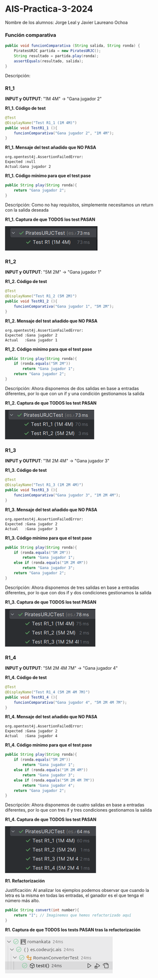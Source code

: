 # AIS-Practica-3-2024

Nombre de los alumnos: Jorge Leal y Javier Laureano Ochoa

### Función comparativa
```java
public void funcionComparativa (String salida, String ronda) {
    PiratesURJC partida = new PiratesURJC();
    String resultado = partida.play(ronda);
    assertEquals(resultado, salida);
}
```
Descripción: 

### R1_1

**INPUT y OUTPUT**: "1M 4M" -> "Gana jugador 2"

**R1_1. Código de test**
```java
@Test
@DisplayName("Test R1_1 (1M 4M)")
public void TestR1_1 (){
    funcionComparativa("Gana jugador 2", "1M 4M");
}
```

**R1_1. Mensaje del test añadido que NO PASA**

```log
org.opentest4j.AssertionFailedError: 
Expected :null
Actual:Gana jugador 2
```

**R1_1. Código mínimo para que el test pase**

```java
public String play(String ronda){
    return "Gana jugador 2";
}
```
Descripción: Como no hay requisitos, simplemente necesitamos un return con la salida deseada

**R1_1. Captura de que TODOS los test PASAN**

![Pasa](capturas/R1_1_PASA.png "Pasa")

### R1_2

**INPUT y OUTPUT**: "5M 2M" -> "Gana jugador 1"

**R1_2. Código de test**
```java
@Test
@DisplayName("Test R1_2 (5M 2M)")
public void TestR1_2 (){
    funcionComparativa("Gana jugador 1", "5M 2M");
}
```

**R1_2. Mensaje del test añadido que NO PASA**

```log
org.opentest4j.AssertionFailedError: 
Expected :Gana jugador 2
Actual   :Gana jugador 1
```

**R1_2. Código mínimo para que el test pase**

```java
public String play(String ronda){
    if (ronda.equals("5M 2M"))
        return "Gana jugador 1";
    return "Gana jugador 2";
}
```
Descripción: Ahora disponemos de dos salidas en base a entradas diferentes, por lo que con un if y una condición gestionamos la salida

**R1_2. Captura de que TODOS los test PASAN**

![Pasa](capturas/R1_2_PASA.png "Pasa")

### R1_3

**INPUT y OUTPUT**: "1M 2M 4M" -> "Gana jugador 3"

**R1_3. Código de test**
```java
@Test
@DisplayName("Test R1_3 (1M 2M 4M)")
public void TestR1_3 (){
    funcionComparativa("Gana jugador 3", "1M 2M 4M");
}
```

**R1_3. Mensaje del test añadido que NO PASA**

```log
org.opentest4j.AssertionFailedError: 
Expected :Gana jugador 2
Actual   :Gana jugador 3
```

**R1_3. Código mínimo para que el test pase**

```java
public String play(String ronda){
    if (ronda.equals("5M 2M"))
        return "Gana jugador 1";
    else if (ronda.equals("1M 2M 4M"))
        return "Gana jugador 3";
    return "Gana jugador 2";
}
```
Descripción: Ahora disponemos de tres salidas en base a entradas diferentes, por lo que con dos if y dos condiciones gestionamos la salida

**R1_3. Captura de que TODOS los test PASAN**

![Pasa](capturas/R1_3_PASA.png "Pasa")

### R1_4

**INPUT y OUTPUT**: "5M 2M 4M 7M" -> "Gana jugador 4"

**R1_4. Código de test**
```java
@Test
@DisplayName("Test R1_4 (5M 2M 4M 7M)")
public void TestR1_4 (){
    funcionComparativa("Gana jugador 4", "5M 2M 4M 7M");
}
```

**R1_4. Mensaje del test añadido que NO PASA**

```log
org.opentest4j.AssertionFailedError: 
Expected :Gana jugador 2
Actual   :Gana jugador 4
```

**R1_4. Código mínimo para que el test pase**

```java
public String play(String ronda){
    if (ronda.equals("5M 2M"))
        return "Gana jugador 1";
    else if (ronda.equals("1M 2M 4M"))
        return "Gana jugador 3";
    else if (ronda.equals("5M 2M 4M 7M"))
        return "Gana jugador 4";
    return "Gana jugador 2";
}
```
Descripción: Ahora disponemos de cuatro salidas en base a entradas diferentes, por lo que con tres if y tres condiciones gestionamos la salida

**R1_4. Captura de que TODOS los test PASAN**

![Pasa](capturas/R1_4_PASA.png "Pasa")

**R1. Refactorización**

Justificación: Al analizar los ejemplos podemos observar que cuando la letra es la misma en todas las entradas, el ganador es el que tenga el número más alto.

```java
public String convert(int number){
    return "I"; // Imaginemos que hemos refactorizado aquí
}
```
**R1. Captura de que TODOS los tests PASAN tras la refactorización**

![Pasa](capturas/Ejemplo_1_PASA.png "Pasa")
